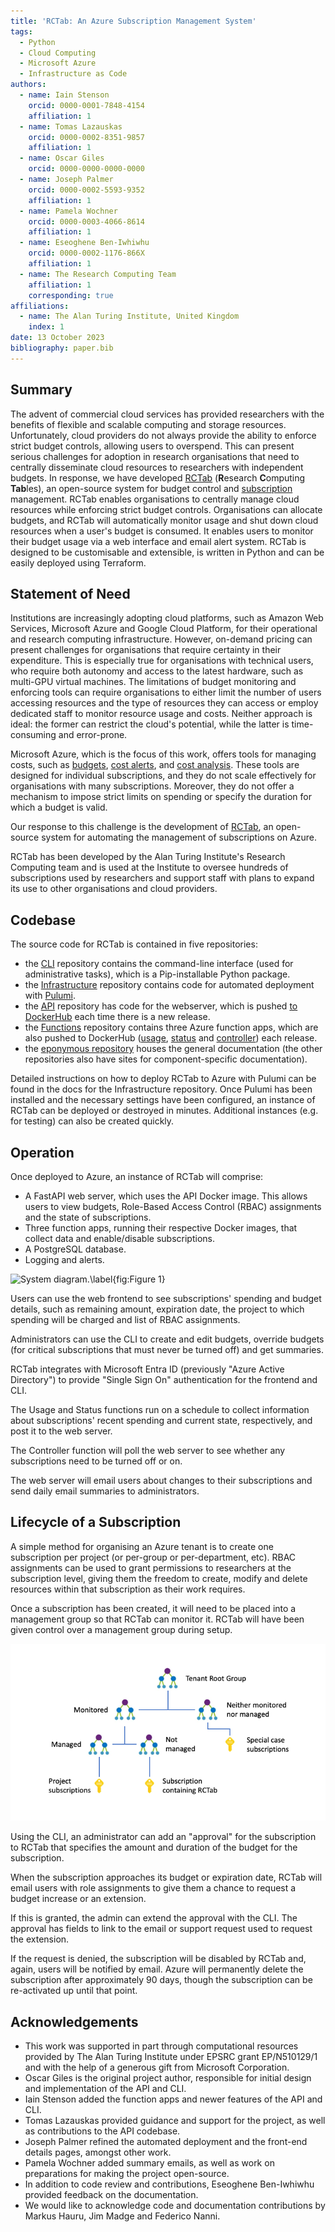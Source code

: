 ```yaml
---
title: 'RCTab: An Azure Subscription Management System'
tags:
  - Python
  - Cloud Computing
  - Microsoft Azure
  - Infrastructure as Code
authors:
  - name: Iain Stenson
    orcid: 0000-0001-7848-4154
    affiliation: 1
  - name: Tomas Lazauskas
    orcid: 0000-0002-8351-9857
    affiliation: 1
  - name: Oscar Giles
    orcid: 0000-0000-0000-0000
  - name: Joseph Palmer
    orcid: 0000-0002-5593-9352
    affiliation: 1
  - name: Pamela Wochner
    orcid: 0000-0003-4066-8614
    affiliation: 1
  - name: Eseoghene Ben-Iwhiwhu
    orcid: 0000-0002-1176-866X
    affiliation: 1
  - name: The Research Computing Team
    affiliation: 1
    corresponding: true
affiliations:
  - name: The Alan Turing Institute, United Kingdom
    index: 1
date: 13 October 2023
bibliography: paper.bib
---
```


## Summary

The advent of commercial cloud services has provided researchers with the benefits of flexible and scalable computing and storage resources. Unfortunately, cloud providers do not always provide the ability to enforce strict budget controls, allowing users to overspend. This can present serious challenges for adoption in research organisations that need to centrally disseminate cloud resources to researchers with independent budgets. In response, we have developed [RCTab](https://rctab.readthedocs.io/) (**R**esearch **C**omputing **Tab**les), an open-source system for budget control and [subscription](https://learn.microsoft.com/en-us/azure/cloud-adoption-framework/ready/azure-setup-guide/organize-resources#management-levels-and-hierarchy) management. RCTab enables organisations to centrally manage cloud resources while enforcing strict budget controls. Organisations can allocate budgets, and RCTab will automatically monitor usage and shut down cloud resources when a user's budget is consumed. It enables users to monitor their budget usage via a web interface and email alert system. RCTab is designed to be customisable and extensible, is written in Python and can be easily deployed using Terraform. 

## Statement of Need

Institutions are increasingly adopting cloud platforms, such as Amazon Web Services, Microsoft Azure and Google Cloud Platform, for their operational and research computing infrastructure.
However, on-demand pricing can present challenges for organisations that require certainty in their expenditure.
This is especially true for organisations with technical users, who require both autonomy and access to the latest hardware, such as multi-GPU virtual machines.
The limitations of budget monitoring and enforcing tools can require organisations to either limit the number of users accessing resources and the type of resources they can access or employ dedicated staff to monitor resource usage and costs.
Neither approach is ideal: the former can restrict the cloud's potential, while the latter is time-consuming and error-prone.

Microsoft Azure, which is the focus of this work, offers tools for managing costs, such as [budgets](https://docs.microsoft.com/en-us/azure/cost-management-billing/costs/tutorial-acm-create-budgets), [cost alerts](https://learn.microsoft.com/en-us/azure/cost-management-billing/costs/cost-mgt-alerts-monitor-usage-spending), and [cost analysis](https://learn.microsoft.com/en-us/azure/cost-management-billing/costs/quick-acm-cost-analysis).
These tools are designed for individual subscriptions, and they do not scale effectively for organisations with many subscriptions.
Moreover, they do not offer a mechanism to impose strict limits on spending or specify the duration for which a budget is valid.

Our response to this challenge is the development of [RCTab](https://rctab.readthedocs.io/), an open-source system for automating the management of subscriptions on Azure.

RCTab has been developed by the Alan Turing Institute's Research Computing team and is used at the Institute to oversee hundreds of subscriptions used by researchers and support staff with plans to expand its use to other organisations and cloud providers.

## Codebase

The source code for RCTab is contained in five repositories:

- the [CLI](https://github.com/alan-turing-institute/rctab-cli) repository contains the command-line interface (used for administrative tasks), which is a Pip-installable Python package.
- the [Infrastructure](https://github.com/alan-turing-institute/rctab-infrastructure) repository contains code for automated deployment with [Pulumi](https://www.pulumi.com/).
- the [API](https://github.com/alan-turing-institute/rctab-api) repository has code for the webserver, which is pushed [to DockerHub](https://hub.docker.com/r/turingrc/rctab-api) each time there is a new release.
- the [Functions](https://github.com/alan-turing-institute/rctab-functions) repository contains three Azure function apps, which are also pushed to DockerHub ([usage](https://hub.docker.com/r/turingrc/rctab-usage), [status](https://hub.docker.com/r/turingrc/rctab-status) and [controller](https://hub.docker.com/r/turingrc/rctab-controller)) each release.
- the [eponymous repository](https://github.com/alan-turing-institute/rctab) houses the general documentation (the other repositories also have sites for component-specific documentation).

Detailed instructions on how to deploy RCTab to Azure with Pulumi can be found in the docs for the Infrastructure repository.
Once Pulumi has been installed and the necessary settings have been configured, an instance of RCTab can be deployed or destroyed in minutes.
Additional instances (e.g. for testing) can also be created quickly.

## Operation

Once deployed to Azure, an instance of RCTab will comprise:

- A FastAPI web server, which uses the API Docker image.
  This allows users to view budgets, Role-Based Access Control (RBAC) assignments and the state of subscriptions.
- Three function apps, running their respective Docker images, that collect data and enable/disable subscriptions.
- A PostgreSQL database.
- Logging and alerts.

![System diagram.\label{fig:Figure 1}](figure1.png)

Users can use the web frontend to see subscriptions' spending and budget details, such as remaining amount, expiration date, the project to which spending will be charged and list of RBAC assignments.

Administrators can use the CLI to create and edit budgets, override budgets (for critical subscriptions that must never be turned off) and get summaries.

RCTab integrates with Microsoft Entra ID (previously "Azure Active Directory") to provide "Single Sign On" authentication for the frontend and CLI.

The Usage and Status functions run on a schedule to collect information about subscriptions' recent spending and current state, respectively, and post it to the web server.

The Controller function will poll the web server to see whether any subscriptions need to be turned off or on.

The web server will email users about changes to their subscriptions and send daily email summaries to administrators.

## Lifecycle of a Subscription

A simple method for organising an Azure tenant is to create one subscription per project (or per-group or per-department, etc).
RBAC assignments can be used to grant permissions to researchers at the subscription level, giving them the freedom to create, modify and delete resources within that subscription as their work requires.

Once a subscription has been created, it will need to be placed into a management group so that RCTab can monitor it.
RCTab will have been given control over a management group during setup.

![System diagram.\label{fig:Figure 2}](figure2.png)

Using the CLI, an administrator can add an "approval" for the subscription to RCTab that specifies the amount and duration of the budget for the subscription.

When the subscription approaches its budget or expiration date, RCTab will email users with role assignments to give them a chance to request a budget increase or an extension.

If this is granted, the admin can extend the approval with the CLI.
The approval has fields to link to the email or support request used to request the extension.

If the request is denied, the subscription will be disabled by RCTab and, again, users will be notified by email.
Azure will permanently delete the subscription after approximately 90 days, though the subscription can be re-activated up until that point.

## Acknowledgements

- This work was supported in part through computational resources provided by The Alan Turing Institute under EPSRC grant EP/N510129/1 and with the help of a generous gift from Microsoft Corporation.
- Oscar Giles is the original project author, responsible for initial design and implementation of the API and CLI.
- Iain Stenson added the function apps and newer features of the API and CLI.
- Tomas Lazauskas provided guidance and support for the project, as well as contributions to the API codebase.
- Joseph Palmer refined the automated deployment and the front-end details pages, amongst other work.
- Pamela Wochner added summary emails, as well as work on preparations for making the project open-source.
- In addition to code review and contributions, Eseoghene Ben-Iwhiwhu provided feedback on the documentation.
- We would like to acknowledge code and documentation contributions by Markus Hauru, Jim Madge and Federico Nanni.
